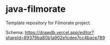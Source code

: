 # java-filmorate
Template repository for Filmorate project.

Schema:
https://drawdb.vercel.app/editor?shareId=89379ba80b1a902e1cdee7cc4bace789
